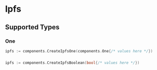 # Ipfs


## Supported Types

### One

```go
ipfs := components.CreateIpfsOne(components.One{/* values here */})
```

### 

```go
ipfs := components.CreateIpfsBoolean(bool{/* values here */})
```


